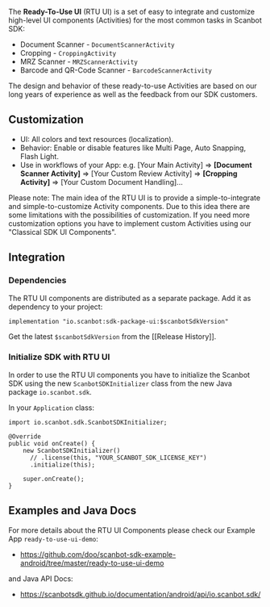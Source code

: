 The **Ready-To-Use UI** (RTU UI) is a set of easy to integrate and customize high-level UI components (Activities) for the most common tasks in Scanbot SDK: 
- Document Scanner - `DocumentScannerActivity`
- Cropping - `CroppingActivity`
- MRZ Scanner - `MRZScannerActivity`
- Barcode and QR-Code Scanner - `BarcodeScannerActivity`

The design and behavior of these ready-to-use Activities are based on our long years of experience as well as the feedback from our SDK customers.

## Customization

- UI: All colors and text resources (localization).
- Behavior: Enable or disable features like Multi Page, Auto Snapping, Flash Light.
- Use in workflows of your App: e.g. [Your Main Activity] => **[Document Scanner Activity]** => [Your Custom Review Activity] => **[Cropping Activity]** => [Your Custom Document Handling]...

Please note: The main idea of the RTU UI is to provide a simple-to-integrate and simple-to-customize Activity components. Due to this idea there are some limitations with the possibilities of customization.
If you need more customization options you have to implement custom Activities using our "Classical SDK UI Components".


## Integration

### Dependencies

The RTU UI components are distributed as a separate package. Add it as dependency to your project:

    implementation "io.scanbot:sdk-package-ui:$scanbotSdkVersion"

Get the latest `$scanbotSdkVersion` from the [[Release History]].

### Initialize SDK with RTU UI

In order to use the RTU UI components you have to initialize the Scanbot SDK using the new `ScanbotSDKInitializer` class from the new Java package `io.scanbot.sdk`.

In your `Application` class:

```
import io.scanbot.sdk.ScanbotSDKInitializer;

@Override
public void onCreate() {
    new ScanbotSDKInitializer()
      // .license(this, "YOUR_SCANBOT_SDK_LICENSE_KEY")
      .initialize(this);

    super.onCreate();
}
```

## Examples and Java Docs

For more details about the RTU UI Components please check our Example App `ready-to-use-ui-demo`:
- https://github.com/doo/scanbot-sdk-example-android/tree/master/ready-to-use-ui-demo

and Java API Docs: 
- https://scanbotsdk.github.io/documentation/android/api/io.scanbot.sdk/
